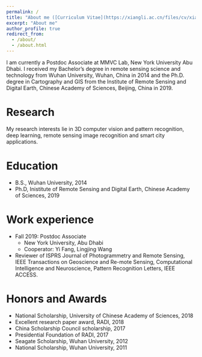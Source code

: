 ```yaml
---
permalink: /
title: "About me ([Curriculum Vitae](https://xiangli.ac.cn/files/cv/xiang.pdf))"
excerpt: "About me"
author_profile: true
redirect_from: 
  - /about/
  - /about.html
---
```


<!-- <p align="center">
  <img src="https://lx709.github.io/images/lx.jpg?raw=true" alt="Photo" style="width: 100px;"/> 
</p> -->

I am currently a Postdoc Associate at MMVC Lab, New York University Abu Dhabi. I received my Bachelor’s degree in remote sensing science and technology from Wuhan University, Wuhan, China in 2014 and the Ph.D. degree in Cartography and GIS from the Institute of Remote Sensing and Digital Earth, Chinese Academy of Sciences, Beijing, China in 2019. 


# Research
My research interests lie in 3D computer vision and pattern recognition, deep learning, remote sensing image recognition and smart city applications.

Education
======
* B.S., Wuhan University, 2014
* Ph.D, Inistitute of Remote Sensing and Digital Earth, Chinese Academy of Sciences, 2019

Work experience
======
* Fall 2019: Postdoc Associate
  * New York University, Abu Dhabi
  * Cooperator: Yi Fang, Lingjing Wang
* Reviewer of ISPRS Journal of Photogrammetry and Remote Sensing, IEEE Transactions on Geoscience and Re-mote Sensing, Computational Intelligence and Neuroscience, Pattern Recognition Letters, IEEE ACCESS.

Honors and Awards
======

* National Scholarship, University of Chinese Academy of Sciences, 2018
* Excellent research paper award, RADI, 2018
* China Scholarship Council scholarship, 2017
* Presidential Foundation of RADI, 2017
* Seagate Scholarship, Wuhan University, 2012
* National Scholarship, Wuhan University, 2011

<!---Activity and Service--->
<!---Experience--->
